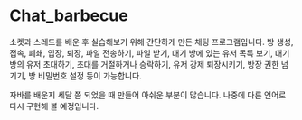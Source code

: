 # Chat_barbecue
  소켓과 스레드를 배운 후 실습해보기 위해 간단하게 만든 채팅 프로그램입니다.
  방 생성, 접속, 폐쇄, 입장, 퇴장, 파일 전송하기, 파일 받기, 대기 방에 있는 유저 목록 보기, 대기방의 유저 초대하기, 초대를 거절하거나 승락하기, 유저 강제 퇴장시키기, 방장 권한 넘기기, 방 비밀번호 설정 등이 가능합니다.
  
  자바를 배운지 세달 쯤 되었을 때 만들어 아쉬운 부분이 많습니다. 나중에 다른 언어로 다시 구현해 볼 예정입니다.
